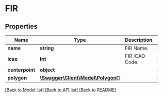# FIR

## Properties
Name | Type | Description | Notes
------------ | ------------- | ------------- | -------------
**name** | **string** | FIR Name. | [optional] 
**icao** | **int** | FIR ICAO Code. | [optional] 
**centerpoint** | **object** |  | [optional] 
**polygon** | [**\Swagger\Client\Model\Polygon[]**](Polygon.md) |  | [optional] 

[[Back to Model list]](../README.md#documentation-for-models) [[Back to API list]](../README.md#documentation-for-api-endpoints) [[Back to README]](../README.md)


